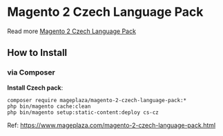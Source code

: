 # Magento 2 Czech Language Pack

Read more [Magento 2 Czech Language Pack](https://www.mageplaza.com/magento-2-czech-language-pack.html)

## How to Install


### via Composer

**Install Czech pack**:

```
composer require mageplaza/magento-2-czech-language-pack:*
php bin/magento cache:clean
php bin/magento setup:static-content:deploy cs-cz

```


Ref: https://www.mageplaza.com/magento-2-czech-language-pack.html
